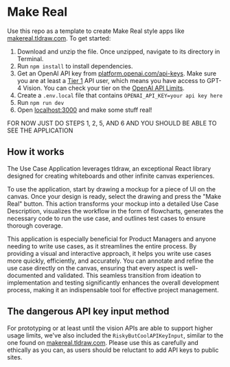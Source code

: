 # Make Real

Use this repo as a template to create Make Real style apps like
[makereal.tldraw.com](https://makereal.tldraw.com). To get started:

1. Download and unzip the file. Once unzipped, navigate to its directory in Terminal.
2. Run `npm install` to install dependencies. 
3. Get an OpenAI API key from [platform.openai.com/api-keys](https://platform.openai.com/api-keys). Make sure
   you are at least a
   [Tier 1](https://platform.openai.com/docs/guides/rate-limits/usage-tiers) API
   user, which means you have access to GPT-4 Vision. You can check your tier on
   the [OpenAI API Limits](https://platform.openai.com/account/limits).
4. Create a `.env.local` file that contains `OPENAI_API_KEY=your api key here`
5. Run `npm run dev`
6. Open [localhost:3000](http://localhost:3000) and make some stuff real!

FOR NOW JUST DO STEPS 1, 2, 5, AND 6 AND YOU SHOULD BE ABLE TO SEE THE APPLICATION

## How it works

The Use Case Application leverages tldraw, an exceptional React library designed for creating whiteboards and other infinite canvas experiences.

To use the application, start by drawing a mockup for a piece of UI on the canvas. Once your design is ready, select the drawing and press the "Make Real" button. This action transforms your mockup into a detailed Use Case Description, visualizes the workflow in the form of flowcharts, generates the necessary code to run the use case, and outlines test cases to ensure thorough coverage.

This application is especially beneficial for Product Managers and anyone needing to write use cases, as it streamlines the entire process. By providing a visual and interactive approach, it helps you write use cases more quickly, efficiently, and accurately. You can annotate and refine the use case directly on the canvas, ensuring that every aspect is well-documented and validated. This seamless transition from ideation to implementation and testing significantly enhances the overall development process, making it an indispensable tool for effective project management.


## The dangerous API key input method

For prototyping or at least until the vision APIs are able to support higher usage limits, we've also included the `RiskyButCoolAPIKeyInput`, similar to the one found on [makereal.tldraw.com](https://makereal.tldraw.com). Please use this as carefully and ethically as you can, as users should be reluctant to add API keys to public sites.
